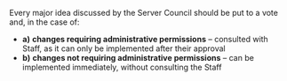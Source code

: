 Every major idea discussed by the Server Council should be put to a vote and, in the case of:
- **a)** __changes requiring administrative permissions__ – consulted with Staff, as it can only be implemented after their approval
- **b)** __changes not requiring administrative permissions__ – can be implemented immediately, without consulting the Staff
